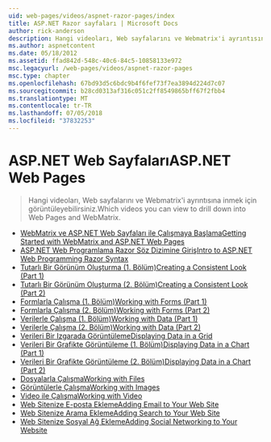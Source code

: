 ```yaml
---
uid: web-pages/videos/aspnet-razor-pages/index
title: ASP.NET Razor sayfaları | Microsoft Docs
author: rick-anderson
description: Hangi videoları, Web sayfalarını ve Webmatrix'i ayrıntısına inmek için görüntüleyebilirsiniz.
ms.author: aspnetcontent
ms.date: 05/18/2012
ms.assetid: ffad842d-548c-40c6-84c5-10858133e972
msc.legacyurl: /web-pages/videos/aspnet-razor-pages
msc.type: chapter
ms.openlocfilehash: 67bd93d5c6bdc9b4f6fef73f7ea3894d224d7c07
ms.sourcegitcommit: b28cd0313af316c051c2ff8549865bff67f2fbb4
ms.translationtype: MT
ms.contentlocale: tr-TR
ms.lasthandoff: 07/05/2018
ms.locfileid: "37832253"
---
```

<a name="aspnet-web-pages"></a><span data-ttu-id="2a382-103">ASP.NET Web Sayfaları</span><span class="sxs-lookup"><span data-stu-id="2a382-103">ASP.NET Web Pages</span></span>
=================
> <span data-ttu-id="2a382-104">Hangi videoları, Web sayfalarını ve Webmatrix'i ayrıntısına inmek için görüntüleyebilirsiniz.</span><span class="sxs-lookup"><span data-stu-id="2a382-104">Which videos you can view to drill down into Web Pages and WebMatrix.</span></span>


- [<span data-ttu-id="2a382-105">WebMatrix ve ASP.NET Web Sayfaları ile Çalışmaya Başlama</span><span class="sxs-lookup"><span data-stu-id="2a382-105">Getting Started with WebMatrix and ASP.NET Web Pages</span></span>](getting-started-with-webmatrix-and-aspnet-web-pages.md)
- [<span data-ttu-id="2a382-106">ASP.NET Web Programlama Razor Söz Dizimine Giriş</span><span class="sxs-lookup"><span data-stu-id="2a382-106">Intro to ASP.NET Web Programming Razor Syntax</span></span>](introduction-to-aspnet-web-programming-using-the-razor-syntax.md)
- [<span data-ttu-id="2a382-107">Tutarlı Bir Görünüm Oluşturma (1. Bölüm)</span><span class="sxs-lookup"><span data-stu-id="2a382-107">Creating a Consistent Look (Part 1)</span></span>](creating-a-consistent-look-part-1.md)
- [<span data-ttu-id="2a382-108">Tutarlı Bir Görünüm Oluşturma (2. Bölüm)</span><span class="sxs-lookup"><span data-stu-id="2a382-108">Creating a Consistent Look (Part 2)</span></span>](creating-a-consistent-look-part-2.md)
- [<span data-ttu-id="2a382-109">Formlarla Çalışma (1. Bölüm)</span><span class="sxs-lookup"><span data-stu-id="2a382-109">Working with Forms (Part 1)</span></span>](working-with-forms-part-1.md)
- [<span data-ttu-id="2a382-110">Formlarla Çalışma (2. Bölüm)</span><span class="sxs-lookup"><span data-stu-id="2a382-110">Working with Forms (Part 2)</span></span>](working-with-forms-part-2.md)
- [<span data-ttu-id="2a382-111">Verilerle Çalışma (1. Bölüm)</span><span class="sxs-lookup"><span data-stu-id="2a382-111">Working with Data (Part 1)</span></span>](working-with-data-part-1.md)
- [<span data-ttu-id="2a382-112">Verilerle Çalışma (2. Bölüm)</span><span class="sxs-lookup"><span data-stu-id="2a382-112">Working with Data (Part 2)</span></span>](working-with-data-part-2.md)
- [<span data-ttu-id="2a382-113">Verileri Bir Izgarada Görüntüleme</span><span class="sxs-lookup"><span data-stu-id="2a382-113">Displaying Data in a Grid</span></span>](displaying-data-in-a-grid.md)
- [<span data-ttu-id="2a382-114">Verileri Bir Grafikte Görüntüleme (1. Bölüm)</span><span class="sxs-lookup"><span data-stu-id="2a382-114">Displaying Data in a Chart (Part 1)</span></span>](displaying-data-in-a-chart-part-1.md)
- [<span data-ttu-id="2a382-115">Verileri Bir Grafikte Görüntüleme (2. Bölüm)</span><span class="sxs-lookup"><span data-stu-id="2a382-115">Displaying Data in a Chart (Part 2)</span></span>](displaying-data-in-a-chart-part-2.md)
- [<span data-ttu-id="2a382-116">Dosyalarla Çalışma</span><span class="sxs-lookup"><span data-stu-id="2a382-116">Working with Files</span></span>](working-with-files.md)
- [<span data-ttu-id="2a382-117">Görüntülerle Çalışma</span><span class="sxs-lookup"><span data-stu-id="2a382-117">Working with Images</span></span>](working-with-images.md)
- [<span data-ttu-id="2a382-118">Video ile Çalışma</span><span class="sxs-lookup"><span data-stu-id="2a382-118">Working with Video</span></span>](working-with-video.md)
- [<span data-ttu-id="2a382-119">Web Sitenize E-posta Ekleme</span><span class="sxs-lookup"><span data-stu-id="2a382-119">Adding Email to Your Web Site</span></span>](adding-email-to-your-web-site.md)
- [<span data-ttu-id="2a382-120">Web Sitenize Arama Ekleme</span><span class="sxs-lookup"><span data-stu-id="2a382-120">Adding Search to Your Web Site</span></span>](adding-search-to-your-web-site.md)
- [<span data-ttu-id="2a382-121">Web Sitenize Sosyal Ağ Ekleme</span><span class="sxs-lookup"><span data-stu-id="2a382-121">Adding Social Networking to Your Website</span></span>](adding-social-networking-to-your-website.md)
